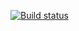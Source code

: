 [![Build status](https://ci.appveyor.com/api/projects/status/gaequixogun44s8e?svg=true)](https://ci.appveyor.com/project/LagutaNV2/js-2-hw-07-regexp-task-1)
